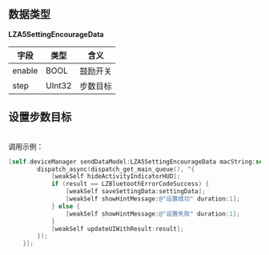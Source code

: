 <a name="D2WIh"></a>
## 数据类型
**LZA5SettingEncourageData**

| 字段 | 类型 | 含义 |
| --- | --- | --- |
| enable | BOOL | 鼓励开关 |
| step | UInt32 | 步数目标 |



<a name="NCJAa"></a>
## 设置步数目标

<br />调用示例：
```objectivec
[self.deviceManager sendDataModel:LZA5SettingEncourageData macString:self.device.mac completion:^(LZBluetoothErrorCode result, id resp) {
        dispatch_async(dispatch_get_main_queue(), ^{
            [weakSelf hideActivityIndicatorHUD];
            if (result == LZBluetoothErrorCodeSuccess) {
                [weakSelf saveSettingData:settingData];
                [weakSelf showHintMessage:@"设置成功" duration:1];
            } else {
                [weakSelf showHintMessage:@"设置失败" duration:1];
            }
            [weakSelf updateUIWithResult:result];
        });
    }];
```




